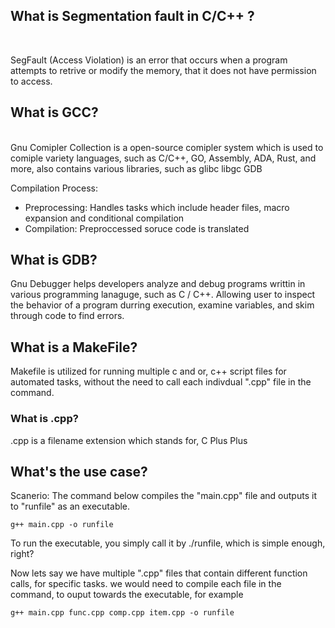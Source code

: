 <h2> What is Segmentation fault in C/C++ ?</h2>
<br>

SegFault (Access Violation) is an error that occurs when a program attempts to retrive or modify the memory, that it does not have permission to access.



<h2> What is GCC? </h2>
<br>
Gnu Comipler Collection is a open-source comipler system  which is used to comiple variety languages, such as C/C++, GO, Assembly, ADA, Rust, and more, also contains various libraries, such as glibc libgc GDB 


Compilation Process:
- Preprocessing: Handles tasks which include header files, macro expansion and conditional compilation
- Compilation: Preproccessed soruce code is translated


<h2>What is GDB? </h2> 
Gnu Debugger helps developers analyze and debug programs writtin in various programming lanaguge, such as 
C / C++. Allowing user to inspect the behavior of a program durring execution, examine variables, and skim through code to find errors.


<h2> What is a MakeFile? </h2>
Makefile is utilized for running multiple c and or, c++ script files for automated tasks, without the need to call each indivdual ".cpp" file in the command.

<h3>What is .cpp? </h3>
.cpp is a filename extension which stands for, C Plus Plus

<h2> What's the use case? </h2>
Scanerio: The command below compiles the "main.cpp" file and outputs it to "runfile" as an executable.

```
g++ main.cpp -o runfile
```
To run the executable, you simply call it by ./runfile, which is simple enough, right?

Now lets say we have multiple ".cpp" files that contain different function calls, for specific tasks.
we would need to compile each file in the command, to ouput towards the executable, for example

```
g++ main.cpp func.cpp comp.cpp item.cpp -o runfile 
```